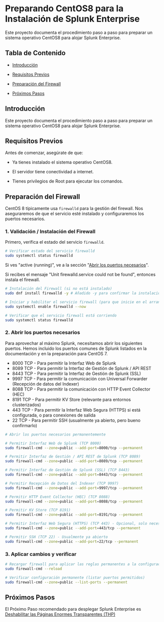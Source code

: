 # Preparando CentOS8 para la Instalación de Splunk Enterprise

Este proyecto documenta el procedimiento paso a paso para preparar un sistema operativo CentOS8 para alojar Splunk Enterprise.

## Tabla de Contenido

* [Introducción](#introduccion)

* [Requisitos Previos](#requisitos-previos)

* [Preparación del Firewall](#preparacion-del-firewall)

* [Próximos Pasos](#proximos-pasos)

## Introducción

Este proyecto documenta el procedimiento paso a paso para preparar un sistema operativo CentOS8 para alojar Splunk Enterprise.

## Requisitos Previos

Antes de comenzar, asegúrate de que:

* Ya tienes instalado el sistema operativo CentOS8.

* El servidor tiene conectividad a internet.

* Tienes privilegios de Root para ejecutar los comandos.

## Preparación del Firewall

CentOS 8 típicamente usa `firewalld` para la gestión del firewall. Nos aseguraremos de que el servicio esté instalado y configuraremos los puertos necesarios.

### 1. Validación / Instalación del Firewall

Primero, verifica el estado del servicio `firewalld`.

```bash
# Verificar estado del servicio firewalld
sudo systemctl status firewalld
```

Si ves "active (running)", ve a la sección "[Abrir los puertos necesarios](#abrir-los-puertos-necesarios)".

Si recibes el mensaje "Unit firewalld.service could not be found", entonces instala el firewall.

```bash
# Instalación del Firewall (si no está instalado)
sudo dnf install firewalld -y # Añadido -y para confirmar la instalación automáticamente

# Iniciar y habilitar el servicio firewall (para que inicie en el arranque)
sudo systemctl enable firewalld --now

# Verificar que el servicio firewall está corriendo
sudo systemctl status firewalld
```

### 2. Abrir los puertos necesarios

Para aprovechar al máximo Splunk, necesitamos abrir los siguientes puertos. Hemos incluido los puertos comunes de Splunk listados en la documentación y en la preparación para CentOS 7.

* 8000 TCP - Para permitir la Interfaz Web de Splunk
* 8089 TCP - Para permitir la Interfaz de Gestión de Splunk / API REST
* 8443 TCP - Para permitir la Interfaz de Gestión de Splunk (SSL)
* 9997 TCP - Para permitir la comunicación con Universal Forwarder (Recepción de datos del Indexer)
* 8088 TCP - Para permitir la comunicación con HTTP Event Collector (HEC)
* 8191 TCP - Para permitir KV Store (relevante para entornos clusterizados)
* 443 TCP - Para permitir la Interfaz Web Segura (HTTPS) si está configurada, o para conexiones de salida
* 22 TCP - Para permitir SSH (usualmente ya abierto, pero bueno confirmarlo)

```bash
# Abrir los puertos necesarios permanentemente

# Permitir Interfaz Web de Splunk (TCP 8000)
sudo firewall-cmd --zone=public --add-port=8000/tcp --permanent

# Permitir Interfaz de Gestión / API REST de Splunk (TCP 8089)
sudo firewall-cmd --zone=public --add-port=8089/tcp --permanent

# Permitir Interfaz de Gestión de Splunk (SSL) (TCP 8443)
sudo firewall-cmd --zone=public --add-port=8443/tcp --permanent

# Permitir Recepción de Datos del Indexer (TCP 9997)
sudo firewall-cmd --zone=public --add-port=9997/tcp --permanent

# Permitir HTTP Event Collector (HEC) (TCP 8088)
sudo firewall-cmd --zone=public --add-port=8088/tcp --permanent

# Permitir KV Store (TCP 8191)
sudo firewall-cmd --zone=public --add-port=8191/tcp --permanent

# Permitir Interfaz Web Segura (HTTPS) (TCP 443) - Opcional, solo necesario si configuras Splunk para HTTPS en 443
sudo firewall-cmd --zone=public --add-port=443/tcp --permanent

# Permitir SSH (TCP 22) - Usualmente ya abierto
sudo firewall-cmd --zone=public --add-port=22/tcp --permanent
```

### 3. Aplicar cambios y verificar

```bash
# Recargar firewall para aplicar las reglas permanentes a la configuración en ejecución
sudo firewall-cmd --reload

# Verificar configuración permanente (listar puertos permitidos)
sudo firewall-cmd --zone=public --list-ports --permanent
```

## Próximos Pasos

El Próximo Paso recomendado para desplegar Splunk Enterprise es [Deshabilitar las Páginas Enormes Transparentes (THP)](XXXXX)
